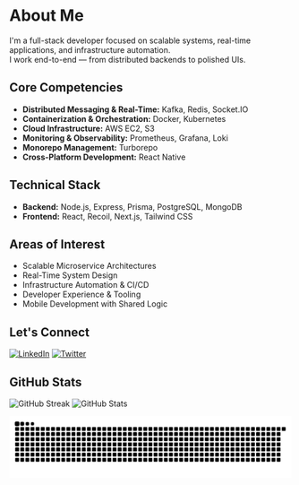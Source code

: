 # About Me

I'm a full-stack developer focused on scalable systems, real-time applications, and infrastructure automation.  
I work end-to-end — from distributed backends to polished UIs.

## Core Competencies

- **Distributed Messaging & Real-Time:** Kafka, Redis, Socket.IO  
- **Containerization & Orchestration:** Docker, Kubernetes  
- **Cloud Infrastructure:** AWS EC2, S3  
- **Monitoring & Observability:** Prometheus, Grafana, Loki  
- **Monorepo Management:** Turborepo  
- **Cross-Platform Development:** React Native

## Technical Stack

- **Backend:** Node.js, Express, Prisma, PostgreSQL, MongoDB  
- **Frontend:** React, Recoil, Next.js, Tailwind CSS  

## Areas of Interest

- Scalable Microservice Architectures  
- Real-Time System Design  
- Infrastructure Automation & CI/CD  
- Developer Experience & Tooling  
- Mobile Development with Shared Logic  

## Let's Connect

[![LinkedIn](https://img.shields.io/badge/LinkedIn-0077B5?style=for-the-badge&logo=linkedin&logoColor=white)](https://www.linkedin.com/in/your-profile)  [![Twitter](https://img.shields.io/badge/Twitter-1DA1F2?style=for-the-badge&logo=twitter&logoColor=white)](https://twitter.com/your-handle)

## GitHub Stats

![GitHub Streak](https://nirzak-streak-stats.vercel.app/?user=va24nsh&theme=github_dark&hide_border=true)  ![GitHub Stats](https://github-readme-stats.vercel.app/api?username=va24nsh&theme=github_dark&hide_border=true&include_all_commits=false&count_private=false)

![Contribution Snake](https://github.com/va24nsh/snk/blob/output/github-contribution-grid-snake-dark.svg)
